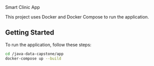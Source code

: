 Smart Clinic App

This project uses Docker and Docker Compose to run the application.

## Getting Started

To run the application, follow these steps:

```bash
cd /java-data-capstone/app
docker-compose up --build
